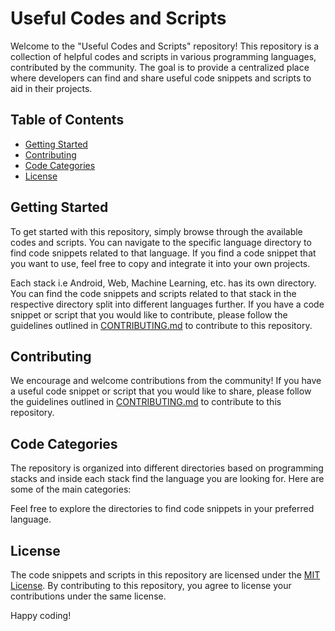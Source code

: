# Useful Codes and Scripts

Welcome to the "Useful Codes and Scripts" repository! This repository is a collection of helpful codes and scripts in various programming languages, contributed by the community. The goal is to provide a centralized place where developers can find and share useful code snippets and scripts to aid in their projects.

## Table of Contents

- [Getting Started](#getting-started)
- [Contributing](#contributing)
- [Code Categories](#code-categories)
- [License](#license)

## Getting Started

To get started with this repository, simply browse through the available codes and scripts. You can navigate to the specific language directory to find code snippets related to that language. If you find a code snippet that you want to use, feel free to copy and integrate it into your own projects.

Each stack i.e Android, Web, Machine Learning, etc. has its own directory. You can find the code snippets and scripts related to that stack in the respective directory split into different languages further. If you have a code snippet or script that you would like to contribute, please follow the guidelines outlined in [CONTRIBUTING.md](CONTRIBUTING.md) to contribute to this repository.

## Contributing

We encourage and welcome contributions from the community! If you have a useful code snippet or script that you would like to share, please follow the guidelines outlined in [CONTRIBUTING.md](CONTRIBUTING.md) to contribute to this repository.

## Code Categories

The repository is organized into different directories based on programming stacks and inside each stack find the language you are looking for. Here are some of the main categories:

Feel free to explore the directories to find code snippets in your preferred language.

## License

The code snippets and scripts in this repository are licensed under the [MIT License](LICENSE). By contributing to this repository, you agree to license your contributions under the same license.

Happy coding!
